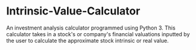 # Intrinsic-Value-Calculator

An investment analysis calculator programmed using Python 3. This calculator takes in a stock's or company's financial valuations inputted by the user to calculate the approximate stock intrinsic or real value.
